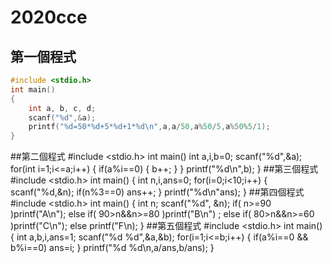 # 2020cce
## 第一個程式
```c
#include <stdio.h>
int main()
{
    int a, b, c, d;
    scanf("%d",&a);
    printf("%d=50*%d+5*%d+1*%d\n",a,a/50,a%50/5,a%50%5/1);
}  
```
##第二個程式
#include <stdio.h>
int main()
int a,i,b=0;
scanf("%d",&a);
for(int i=1;i<=a;i++)
{
if(a%i==0)
{
b++;
}
}
printf("%d\n",b);
}
##第三個程式
#include <stdio.h>
int main()
{
   int n,i,ans=0;
   for(i=0;i<10;i++)
   {
   scanf("%d,&n);
   if(n%3==0)
   ans++;
   }
   printf("%d\n"ans);
}
##第四個程式   
#include <stdio.h>
int main()
{
   int n;
   scanf("%d", &n);
   if( n>=90 )printf("A\n");
   else if( 90>n&&n>=80 )printf("B\n") ;
   else if( 80>n&&n>=60 )printf("C\n");
   else printf("F\n);
}
##第五個程式
   #include <stdio.h>
   int main()
   {
       int a,b,i,ans=1;
       scanf("%d %d",&a,&b);
       for(i=1;i<=b;i++)
       {
       if(a%i==0 && b%i==0)
       ans=i;
       }
       printf("%d %d\n,a/ans,b/ans);
       }
   

